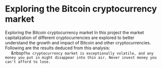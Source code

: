 # Exploring the Bitcoin cryptocurrency market
Exploring the Bitcoin cryptocurrency market
In this project the market capitalization of different cryptocurrencies are explored to better understand the growth and impact of Bitcoin and other cryptocurrencies. Following are the results deduced from this analysis:  
&nbsp;&nbsp;&nbsp;&nbsp;&nbsp;&nbsp```The cryptocurrency market is exceptionally volatile, and any money you put in might disappear into thin air. Never invest money you can't afford to lose.```